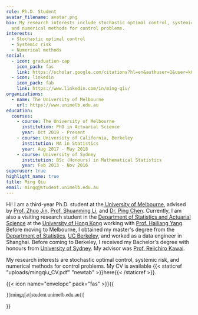 ```yaml
---
role: Ph.D. Student
avatar_filename: avatar.png
bio: My research interests include stochastic optimal control, systemic risk,
  and numerical methods for control problems.
interests:
  - Stochastic optimal control
  - Systemic risk
  - Numerical methods
social:
  - icon: graduation-cap
    icon_pack: fas
    link: https://scholar.google.com/citations?hl=en&authuser=1&user=kGK68IYAAAAJ
  - icon: linkedin
    icon_pack: fab
    link: https://www.linkedin.com/in/ming-qiu/
organizations:
  - name: The University of Melbourne
    url: https://www.unimelb.edu.au
education:
  courses:
    - course: The University of Melbourne
      institution: PhD in Actuarial Science
      year: Oct 2019 - Present
    - course: University of California, Berkeley
      institution: MA in Statistics
      year: Aug 2017 - May 2018
    - course: University of Sydney
      institution: BSc (Honours) in Mathematical Statistics
      year: Feb 2013 - Nov 2016
superuser: true
highlight_name: true
title: Ming Qiu
email: mingq@student.unimelb.edu.au
---
```

Hi! I am a third-year Ph.D. student at the[ University of Melbourne](https://www.unimelb.edu.au), advised by [Prof. Zhuo Jin](https://researchers.mq.edu.au/en/persons/zhuo-jin), [Prof. Shuanming Li](https://findanexpert.unimelb.edu.au/profile/99730-shuanming-li), and [Dr. Ping Chen](https://findanexpert.unimelb.edu.au/profileprint/268179). Currently, I am also a visiting research student in the [Department of Statistics and Actuarial Science](https://saasweb.hku.hk) at the [University of Hong Kong](https://www.hku.hk) working with [Prof. Hailiang Yang](https://saasweb.hku.hk/staff/hlyang/). Before moving to Melbourne, I obtained my master's degree from the [Department of Statistics](https://statistics.berkeley.edu), [UC Berkeley](https://www.berkeley.edu), and worked as a data engineer in Shanghai. Before coming to Berkeley, I received my Bachelor's degree with honours from [University of Sydney](https://www.sydney.edu.au). My advisor was [Prof. Reiichiro Kawai](https://www.u-tokyo.ac.jp/focus/en/people/k0001_03308.html). 

My research interests are stochastic optimal control, systemic risk, and numerical methods for control problems. My CV is available {{< staticref "uploads/mingqiu_CV.pdf" "newtab" >}}here{{< /staticref >}}.

{{< icon name="envelope" pack="fas" >}}{{<p style="font-family:Courier Prime">}}mingq[at]student.unimelb.edu.au{{</p>}}
